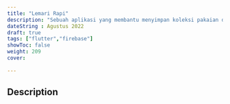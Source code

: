 ```yaml
---
title: "Lemari Rapi"
description: "Sebuah aplikasi yang membantu menyimpan koleksi pakaian di hape android"
dateString : Agustus 2022
draft: true
tags: ["flutter","firebase"]
showToc: false
weight: 209
cover:
    
---
```


## Description